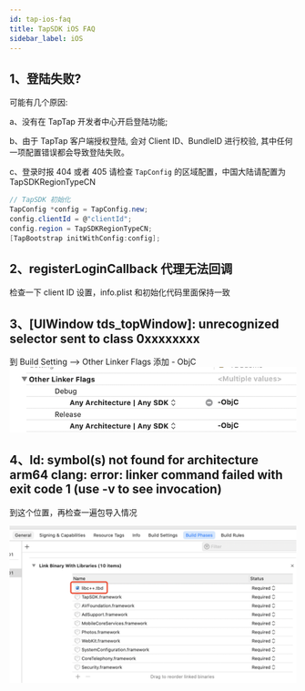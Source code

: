 ```yaml
---
id: tap-ios-faq
title: TapSDK iOS FAQ
sidebar_label: iOS
---
```


## 1、登陆失败?
可能有几个原因: 

a、没有在 TapTap 开发者中心开启登陆功能;

b、由于 TapTap 客户端授权登陆, 会对 Client ID、BundleID 进行校验, 其中任何一项配置错误都会导致登陆失败。

c、登录时报 404 或者 405 
请检查 `TapConfig` 的区域配置，中国大陆请配置为 TapSDKRegionTypeCN
```c#
// TapSDK 初始化
TapConfig *config = TapConfig.new;
config.clientId = @"clientId";
config.region = TapSDKRegionTypeCN;
[TapBootstrap initWithConfig:config];
```

## 2、registerLoginCallback 代理无法回调
检查一下 client ID 设置，info.plist 和初始化代码里面保持一致

## 3、[UIWindow tds_topWindow]: unrecognized selector sent to class 0xxxxxxxx
到 Build Setting --> Other Linker Flags 添加 - ObjC
![](/img/tap_ios_003.png)

## 4、ld: symbol(s) not found for architecture arm64 clang: error: linker command failed with exit code 1 (use -v to see invocation)
到这个位置，再检查一遍包导入情况

![](/img/tap_ios_faq_libc.png)
